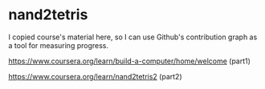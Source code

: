 # nand2tetris
I copied course's material here, so I can use Github's contribution graph as a tool for measuring progress.

https://www.coursera.org/learn/build-a-computer/home/welcome (part1)

https://www.coursera.org/learn/nand2tetris2 (part2)
